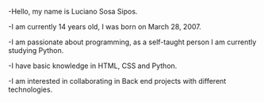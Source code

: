 -Hello, my name is Luciano Sosa Sipos.

-I am currently 14 years old, I was born on March 28, 2007.

-I am passionate about programming, as a self-taught person I am currently studying Python.

-I have basic knowledge in HTML, CSS and Python.

-I am interested in collaborating in Back end projects with different technologies.
